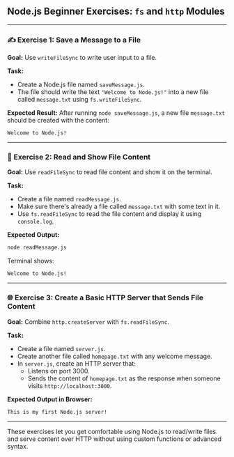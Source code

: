 ## Node.js Beginner Exercises: `fs` and `http` Modules


---

### ✍️ Exercise 1: Save a Message to a File

**Goal:** Use `writeFileSync` to write user input to a file.

**Task:**
- Create a Node.js file named `saveMessage.js`.
- The file should write the text `"Welcome to Node.js!"` into a new file called `message.txt` using `fs.writeFileSync`.

**Expected Result:**
After running `node saveMessage.js`, a new file `message.txt` should be created with the content:
```
Welcome to Node.js!
```

---

### 📖 Exercise 2: Read and Show File Content

**Goal:** Use `readFileSync` to read file content and show it on the terminal.

**Task:**
- Create a file named `readMessage.js`.
- Make sure there's already a file called `message.txt` with some text in it.
- Use `fs.readFileSync` to read the file content and display it using `console.log`.

**Expected Output:**
```bash
node readMessage.js
```
Terminal shows:
```
Welcome to Node.js!
```

---

### 🌐 Exercise 3: Create a Basic HTTP Server that Sends File Content

**Goal:** Combine `http.createServer` with `fs.readFileSync`.

**Task:**
- Create a file named `server.js`.
- Create another file called `homepage.txt` with any welcome message.
- In `server.js`, create an HTTP server that:
  - Listens on port 3000.
  - Sends the content of `homepage.txt` as the response when someone visits `http://localhost:3000`.

**Expected Output in Browser:**
```
This is my first Node.js server!
```

---

These exercises let you get comfortable using Node.js to read/write files and serve content over HTTP without using custom functions or advanced syntax.
